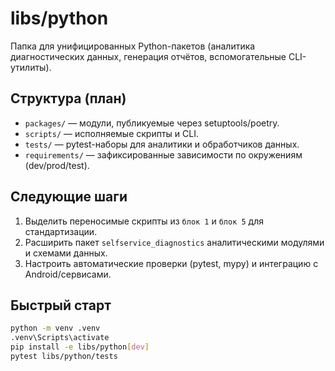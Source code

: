 # libs/python

Папка для унифицированных Python-пакетов (аналитика диагностических данных, генерация отчётов, вспомогательные CLI-утилиты).

## Структура (план)

- `packages/` — модули, публикуемые через setuptools/poetry.
- `scripts/` — исполняемые скрипты и CLI.
- `tests/` — pytest-наборы для аналитики и обработчиков данных.
- `requirements/` — зафиксированные зависимости по окружениям (dev/prod/test).

## Следующие шаги

1. Выделить переносимые скрипты из `блок 1` и `блок 5` для стандартизации.
2. Расширить пакет `selfservice_diagnostics` аналитическими модулями и схемами данных.
3. Настроить автоматические проверки (pytest, mypy) и интеграцию с Android/сервисами.

## Быстрый старт

```bash
python -m venv .venv
.venv\Scripts\activate
pip install -e libs/python[dev]
pytest libs/python/tests
```
